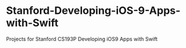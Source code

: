 # Stanford-Developing-iOS-9-Apps-with-Swift
Projects for Stanford CS193P Developing iOS9 Apps with Swift 
